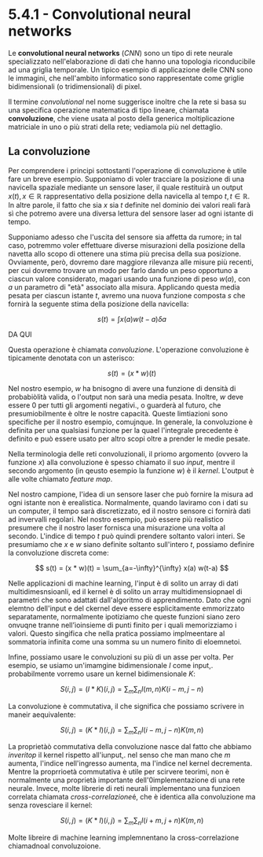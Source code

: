 # 5.4.1 - Convolutional neural networks

Le **convolutional neural networks** (*CNN*) sono un tipo di rete neurale specializzato nell'elaborazione di dati che hanno una topologia riconducibile ad una griglia temporale. Un tipico esempio di applicazione delle CNN sono le immagini, che nell'ambito informatico sono rappresentate come griglie bidimensionali (o tridimensionali) di pixel.

Il termine *convolutional* nel nome suggerisce inoltre che la rete si basa su una specifica operazione matematica di tipo lineare, chiamata **convoluzione**, che viene usata al posto della generica moltiplicazione matriciale in uno o più strati della rete; vediamola più nel dettaglio.

## La convoluzione

Per comprendere i principi sottostanti l'operazione di convoluzione è utile fare un breve esempio. Supponiamo di voler tracciare la posizione di una navicella spaziale mediante un sensore laser, il quale restituirà un output $x(t), x \in \mathbb{R}$ rappresentativo della posizione della navicella al tempo $t, t \in \mathbb{R}$. In altre parole, il fatto che sia $x$ sia $t$ definite nel dominio dei valori reali farà sì che potremo avere una diversa lettura del sensore laser ad ogni istante di tempo.

Supponiamo adesso che l'uscita del sensore sia affetta da rumore; in tal caso, potremmo voler effettuare diverse misurazioni della posizione della navetta allo scopo di ottenere una stima più precisa della sua posizione. Ovviamente, però, dovremo dare maggiore rilevanza alle misure più recenti, per cui dovremo trovare un modo per farlo dando un peso opportuno a ciascun valore considerato, magari usando una funzione di peso $w(a)$, con $a$ un parametro di "età" associato alla misura. Applicando questa media pesata per ciascun istante $t$, avremo una nuova funzione composta $s$ che fornirà la seguente stima della posizione della navicella:

$$
s(t) = \int x(a) w(t-a) \delta a
$$



DA QUI


Questa operazione è chiamata  *convoluzione*. L'operazione convoluzione è tipicamente denotata con un asterisco:

$$
s(t)  = (x * w)(t)
$$

Nel nostro esempio, $w$ ha bnisogno di avere una funzione di densità di probabiòlità valida, o l'output non sarà una media pesata. Inoltre, $w$ deve essere $0$ per tutti gli argomenti negativi., o guarderà al futuro, che presumiobilmente è oltre le nostre capacità. Queste limtiazioni sono specifiche per il nostro esempio, comujnque. In generale, la convoluzione è definita per una qualsiasi funzione per la quael l'integrale precedente è definito e può essere usato per altro scopi oltre a prender le medie pesate.

Nella terminologia delle reti convoluzionali, il priomo argomento (ovvero la funzione $x$) alla convoluzione è spesso chiamato il suo *input*, mentre il secondo argomento (in qeusto esempio la funzione $w$) è il *kernel*. L'output è alle volte chiamato *feature map*.

Nel nostro campione, l'idea di un sensore laser che può fornire la misura ad ogni istante non è erealistica. Normalmente, quando laviramo con i dati su un computer, il tempo sarà discretizzato, ed il nostro sensore ci fornirà dati ad invervalli regolari. Nel nostro esempio, può essere più realistico presumere che il nostro laser fornisca una misurazione una volta al secondo. L'indice di tempo $t$ può quindi prendere soltanto valori interi. Se presumiamo che $x$ e $w$ siano definite soltanto sull'intero $t$, possiamo definire la convoluzione discreta come:

$$
s(t) = (x * w)(t) = \sum_{a=-\infty}^{\infty} x(a) w(t-a)
$$

Nelle applicazioni di machine learning, l'input è di solito un array di dati multidimesnsioanli, ed il kernel è di solito un array multidimensiopnael di parametri che sono adattati dall'algoritmo di apprendimento. Dato che ogni elemtno dell'input e del ckernel deve essere esplicitamente emmorizzato separatamente, normalmente ipotiziamo che queste funzioni siano zero onvuqne tranne nell'ìoinsieme di punti finito per i quali memorizziamo i valori. Questo singifica che nella pratica possiamo implmeentare al sommatoria infinita come una somma su un numero finito di eloemnetoi.

Infine, possiamo usare le convoluzioni su più di un asse per volta. Per esempio, se usiamo un'imamgine bidimensionale $I$ come input,. probabilmente vorremo usare un kernel bidimensionale $K$:

$$
S(i,j) = (I * K)(i, j) = \sum_m \sum_n I(m,n)K(i-m, j-n)
$$

La convoluzione è commutativa, il che significa che possiamo scrivere in maneir aequivalente:

$$
S(i,j) = (K*I)(i,j) = \sum_m \sum_n I(i-m, j-n) K(m,n)
$$

La proprietàò commutativa della convoluzione nasce dal fatto che abbiamo *inveritop* il kernel rispetto all'iunput,. nel senso che man mano che $m$ aumenta, l'indice nell'ingresso aumenta, ma l'indice nel kernel decrementa. Mentre la proprrioetà commutativa è utile per scirvere teorimi, non è normalmente una proprietà importante dell'0implementazione di una rete neurale. Invece, molte librerie di reti neurali implementano una funzioen correlata chiamata *cross-correlazione*é, che è identica alla convoluzione ma senza rovesciare il kernel:

$$
S(i,j) = (K * I)(i,j) = \sum_m \sum_n I(i+m, j+n) K(m,n)
$$

Molte libreire di machine learning implemnentano la cross-correlazione chiamadnoal convoluzoione.

